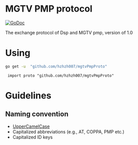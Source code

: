 # MGTV PMP protocol

[![GoDoc](https://godoc.org/github.com/hzhzh007/mgtvPmpProto?status.svg)](https://godoc.org/github.com/hzhzh007/mgtvPmpProto)


The exchange protocol of Dsp and MGTV pmp, version of 1.0

# Using
```bash
go get -u  "github.com/hzhzh007/mgtvPmpProto"
```

```golang
 import proto "github.com/hzhzh007/mgtvPmpProto"
```

# Guidelines

## Naming convention
- [UpperCamelCase](http://en.wikipedia.org/wiki/CamelCase)
- Capitalized abbreviations (e.g., AT, COPPA, PMP etc.)
- Capitalized ID keys




